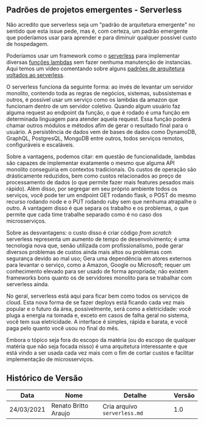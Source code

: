 ## Padrões de projetos emergentes - Serverless

Não acredito que serverless seja um "padrão de arquitetura emergente" no sentido que esta issue pede, mas é, com certeza, um padrão emergente que poderíamos usar para aprender e para diminuir qualquer possível custo de hospedagem.  

Poderíamos usar um framework como o [serverless](https://www.serverless.com/) para implementar diversas [funções lambdas](https://docs.aws.amazon.com/lambda/latest/dg/welcome.html) sem fazer nenhuma manutenção de instancias. Aqui temos um vídeo comentando sobre alguns [padrões de arquitetura voltados ao serverless](https://youtu.be/TuZZIGSbFfQ). 

O serverless funciona da seguinte forma: ao invés de levantar um servidor monolito, contendo toda as regras de negócios, sistemas, subssistemas e outros, é possível usar um serviço como os lambdas da amazon que funcionam dentro de um servidor coletivo. Quando algum usuário faz alguma request ao endpoint da função, o que é rodado é uma função em determinada linguagem para atender aquela request. Essa função poderá chamar outros módulos e métodos afim de gerar o resultado final para o usuário. A persistência de dados vem de bases de dados como DynamoDB, GraphQL, PostgresQL, MongoDB entre outros, todos serviços remotos, configuráveis e escaláveis.

Sobre a vantagens, podemos citar: em questão de funcionalidade, lambdas são capazes de implementar exatamente o mesmo que alguma API monolito conseguiria em contextos tradicionais. Os custos de operação são drásticamente reduzidos, bem como custos relacionados ao preço de processamento de dados (o que permite fazer mais features pesados mais rápido). Além disso, por segregar em seu próprio ambiente todos os serviços, você pode ter um endpoint GET rodando flask, o POST do mesmo recurso rodando node e o PUT rodando ruby sem que nenhuma atrapalhe o outro. A vantagem disso é que separa os trabalho e os problemas, o que permite que cada time trabalhe separado como é no caso dos microsserviços.

Sobre as desvantagens: o custo disso é criar código *from scratch* serverless representa um aumento de tempo de desenvolvimento; é uma tecnologia nova que, senão utilizada com profissionalismo, pode gerar diversos problemas de custos ainda mais altos ou problemas com segurança devido ao mal uso; Gera uma dependência em atores externos para levantar o serviço, como a Amazon, Google ou Microsoft; requer um conhecimento elevado para ser usado de forma apropriada; não existem frameworks bons quanto os de servidores monolito para se trabalhar com serverless ainda.

No geral, serverless está aqui para ficar bem como todos os serviços de cloud. Esta nova forma de se fazer deploys está ficando cada vez mais popular e o futuro da área, possivelmente, será como a eletricidade: você pluga a energia na tomada e, exceto em casos de falha geral no sistema, você tem sua eletricidade. A interface é simples, rápida e barata, e você paga pelo quanto você usou no final do mês.

Embora o tópico seja fora do escopo da matéria (ou do escopo de qualquer matéria que não seja focada nisso) é uma arquitetura interessante e que está vindo a ser usada cada vez mais com o fim de cortar custos e facilitar implementação de microsserviços.

## Histórico de Versão

| Data | Nome | Detalhe | Versão |
| - | - | - | - |
| 24/03/2021 | Renato Britto Araujo | Cria arquivo `serverless.md` | 1.0 |